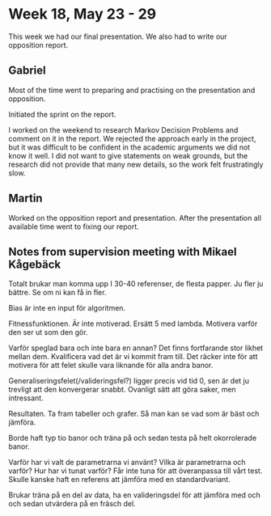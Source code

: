 # Week 18, May 23 - 29
This week we had our final presentation. We also had to write our opposition report. 

## Gabriel
Most of the time went to preparing and practising on the presentation and opposition. 

Initiated the sprint on the report. 

I worked on the weekend to research Markov Decision Problems and comment on it in the report. We rejected the approach early in the project, but it was difficult to be confident in the academic arguments we did not know it well. I did not want to give statements on weak grounds, but the research did not provide that many new details, so the work felt frustratingly slow.

## Martin
Worked on the opposition report and presentation. After the presentation all available time went to fixing our report. 

## Notes from supervision meeting with Mikael Kågebäck
Totalt brukar man komma upp I 30-40 referenser, de flesta papper. Ju fler ju bättre. Se om ni kan få in fler.

Bias är inte en input för algoritmen.

Fitnessfunktionen. Är inte motiverad. Ersätt 5 med lambda. Motivera varför den ser ut som den gör. 

Varför speglad bara och inte bara en annan? Det finns fortfarande stor likhet mellan dem. Kvalificera vad det är vi kommit fram till. Det räcker inte för att motivera för att felet skulle vara liknande för alla andra  banor.

Generaliseringsfelet(/valideringsfel?) ligger precis vid tid 0, sen är det ju trevligt att den konvergerar snabbt. Ovanligt sätt att göra saker, men intressant. 

Resultaten. Ta fram tabeller och grafer. Så man kan se vad som är bäst och jämföra.

Borde haft typ tio banor och träna på och sedan testa på helt okorrolerade banor. 

Varför har vi valt de parametrarna vi använt? Vilka är parametrarna och varför? Hur har vi tunat varför? Får inte tuna för att överanpassa till vårt test. Skulle kanske haft en referens att jämföra med en standardvariant. 

Brukar träna på en del av data, ha en valideringsdel för att jämföra med och och sedan utvärdera på en fräsch del.